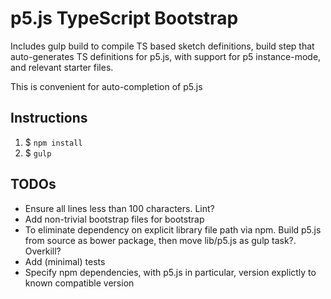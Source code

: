 # p5.js TypeScript Bootstrap

Includes gulp build to compile TS based sketch definitions, build step that auto-generates TS
definitions for p5.js, with support for p5 instance-mode, and relevant starter files.

This is convenient for auto-completion of p5.js

## Instructions
1. $ `npm install`
2. $ `gulp`

## TODOs
- Ensure all lines less than 100 characters. Lint?
- Add non-trivial bootstrap files for bootstrap
- To eliminate dependency on explicit library file path via npm. Build p5.js from source as bower package, then move lib/p5.js as gulp task?. Overkill?
- Add (minimal) tests
- Specify npm dependencies, with p5.js in particular, version explictly to known compatible version 